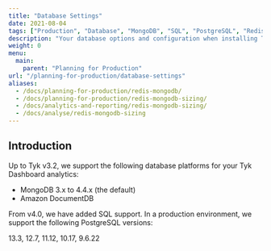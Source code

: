 ```yaml
---
title: "Database Settings"
date: 2021-08-04
tags: ["Production", "Database", "MongoDB", "SQL", "PostgreSQL", "Redis"]
description: "Your database options and configuration when installing Tyk in a production environment"
weight: 0
menu:
  main:
    parent: "Planning for Production"
url: "/planning-for-production/database-settings"
aliases:
  - /docs/planning-for-production/redis-mongodb/
  - /docs/planning-for-production/redis-mongodb-sizing/
  - /docs/analytics-and-reporting/redis-mongodb-sizing/
  - /docs/analyse/redis-mongodb-sizing
---
```


## Introduction

Up to Tyk v3.2, we support the following database platforms for your Tyk Dashboard analytics:

* MongoDB 3.x to 4.4.x (the default)
* Amazon DocumentDB 

From v4.0, we have added SQL support. In a production environment, we support the following PostgreSQL versions:

13.3, 12.7, 11.12, 10.17, 9.6.22
